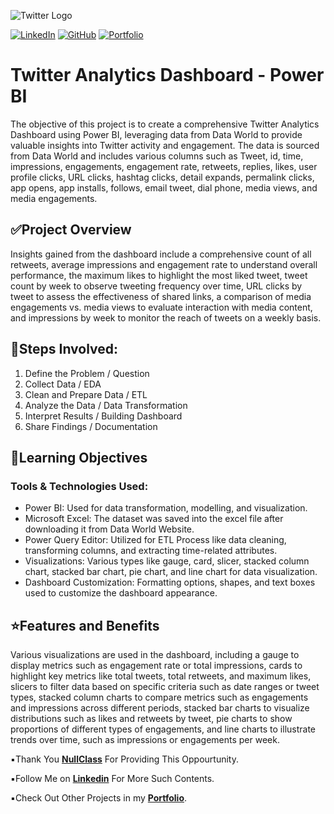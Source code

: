 ![Twitter Logo](<twitter dashboard logo-1.jpeg>)

[![LinkedIn](https://custom-icon-badges.demolab.com/badge/LinkedIn-0A66C2?logo=linkedin-white&logoColor=fff)](https://www.linkedin.com/in/-mohan-s/)
[![GitHub](https://img.shields.io/badge/GitHub-%23121011.svg?logo=github&logoColor=white)](https://github.com/Mohan2703)
[![Portfolio](https://img.shields.io/badge/Portfolio-%23000000.svg?logo=firefox&logoColor=#FF7139)](https://datascienceportfol.io/mohan_Srinivas)

# Twitter Analytics Dashboard - Power BI
<!-- ### Live Project Demo  <a href="https://jobportal-analysis.netlify.app/"><strong>➥ JobPortal-Analytics</strong></a> -->

The objective of this project is to create a comprehensive Twitter Analytics Dashboard using Power BI, leveraging data from Data World to provide valuable insights into Twitter activity and engagement. The data is sourced from Data World and includes various columns such as Tweet, id, time, impressions, engagements, engagement rate, retweets, replies, likes, user profile clicks, URL clicks, hashtag clicks, detail expands, permalink clicks, app opens, app installs, follows, email tweet, dial phone, media views, and media engagements.

## ✅Project Overview
Insights gained from the dashboard include a comprehensive count of all retweets, average impressions and engagement rate to understand overall performance, the maximum likes to highlight the most liked tweet, tweet count by week to observe tweeting frequency over time, URL clicks by tweet to assess the effectiveness of shared links, a comparison of media engagements vs. media views to evaluate interaction with media content, and impressions by week to monitor the reach of tweets on a weekly basis. 

## 📝Steps Involved:
1.  Define the Problem / Question
2. Collect Data / EDA
3. Clean and Prepare Data / ETL 
4. Analyze the Data / Data Transformation
5. Interpret Results / Building Dashboard
6. Share Findings / Documentation

## 🎯Learning Objectives 
### Tools & Technologies Used:

- Power BI: Used for data transformation, modelling, and visualization.
- Microsoft Excel: The dataset was saved into the excel file after downloading it from Data World Website.
- Power Query Editor: Utilized for ETL Process like data cleaning, transforming columns, and extracting time-related attributes.
- Visualizations: Various types like gauge, card, slicer, stacked column chart, stacked bar chart, pie chart, and line chart for data visualization.
- Dashboard Customization: Formatting options, shapes, and text boxes used to customize the dashboard appearance.

## ⭐Features and Benefits
Various visualizations are used in the dashboard, including a gauge to display metrics such as engagement rate or total impressions, cards to highlight key metrics like total tweets, total retweets, and maximum likes, slicers to filter data based on specific criteria such as date ranges or tweet types, stacked column charts to compare metrics such as engagements and impressions across different periods, stacked bar charts to visualize distributions such as likes and retweets by tweet, pie charts to show proportions of different types of engagements, and line charts to illustrate trends over time, such as impressions or engagements per week.

▪️Thank You <b>[NullClass](https://www.nullclass.com/)</b> For Providing This Oppourtunity.

▪️Follow Me on <b>[Linkedin](https://www.linkedin.com/in/-mohan-s/)</b> For More Such Contents.

▪️Check Out Other Projects in my <b>[Portfolio](https://datascienceportfol.io/mohan_Srinivas)</b>.